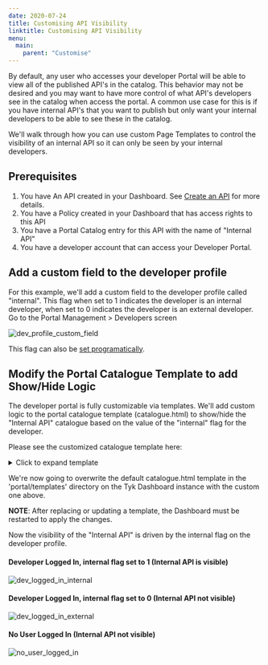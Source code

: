 ```yaml
---
date: 2020-07-24
title: Customising API Visibility
linktitle: Customising API Visibility
menu:
  main:
    parent: "Customise"
---
```


By default, any user who accesses your developer Portal will be able to view all of the published API's in the catalog. This behavior may not be desired and you may want to have more control of what API's developers see in the catalog when access the portal. A common use case for this is if you have internal API's that you want to publish but only want your internal developers to be able to see these in the catalog.

We'll walk through how you can use custom Page Templates to control the visibility of an internal API so it can only be seen by your internal developers.

## Prerequisites
1. You have An API created in your Dashboard. See [Create an API](/try-out-tyk/tutorials/create-api/) for more details.
2. You have a Policy created in your Dashboard that has access rights to this API
3. You have a Portal Catalog entry for this API with the name of "Internal API"
4. You have a developer account that can access your Developer Portal.


## Add a custom field to the developer profile

For this example, we'll add a custom field to the developer profile called "internal". This flag when set to 1 indicates the developer is an internal developer, when set to 0 indicates the developer is an external developer.
Go to the Portal Management > Developers screen

![dev_profile_custom_field](/img/dashboard/portal-management/dev_profile_custom_field.jpg)


This flag can also be [set programatically](https://tyk.io/docs/tyk-developer-portal/customise/custom-developer-portal/#updating-a-developer-example-adding-custom-fields).


## Modify the Portal Catalogue Template to add Show/Hide Logic

The developer portal is fully customizable via templates. We'll add custom logic to the portal catalogue template (catalogue.html) to show/hide the "Internal API" catalogue based on the value of the "internal" flag for the developer.  

Please see the customized catalogue template ​​here​: 

<details>
<summary>Click to expand template</summary>

```text
{{ define "cataloguePage" }} {{ $org_id := .OrgId}} 
{{ template "header" .}}
{{ $page := .}}
<body>

	{{ template "navigation" . }}

	<div>

		<!-- Main content here -->

		<div class="container" style="margin-top:80px;">
		
		<div class="row">
		
			<h1>API Catalogue</h1>
		</div>
			
			<div class="row">

			{{ if .Data.APIS }}
				{{if .UserData.Fields}}
					{{$internal := index .UserData.Fields "internal"}}
					{{ range $index, $apiDetail := .Data.APIS}}
						{{ if $apiDetail.Show }}
							{{if (and (eq $apiDetail.Name "Internal API") (eq $internal "0") )}}
									<p>Internal Catalogue cannot be shown to external developer. {{ printf "(catalogue name: %#v)" $apiDetail.Name }} </p>

							{{else}}
								<div class="col-md-4">
					<h2>{{$apiDetail.Name}}</h2>
					<p>{{$apiDetail.LongDescription | markDown}}</p>

					{{ if $apiDetail.Documentation }}


					<a href="{{ $page.PortalRoot }}apis/{{$apiDetail.Documentation}}/documentation/" class="btn btn-info catalogue">

				
	    				<span class="glyphicon glyphicon-book" aria-hidden="true"></span>&nbsp; View documentation 	
	    			</a>
					<br/>

					{{ end }}

					{{if eq $apiDetail.Version "" }}
					{{if eq $apiDetail.IsKeyless false}}

					<a href="{{ $page.PortalRoot }}member/apis/{{$apiDetail.APIID}}/request" class="btn btn-success catalogue">

						<span class="glyphicon glyphicon-ok-sign" aria-hidden="true"></span>&nbsp; Request an API key
					</a>
					{{ end }}
					{{ else }}
					{{if eq $apiDetail.IsKeyless false}}
    				<a href="{{ $page.PortalRoot }}member/policies/{{$apiDetail.PolicyID}}/request" class="btn btn-success catalogue">
    					<span class="glyphicon glyphicon-ok-sign" aria-hidden="true"></span>&nbsp; Request an API key
    				</a>
					{{ end }}
					{{ end }}
				</div>
							{{ end }}
						{{ end }}
					{{ end }}
				{{ else }}
					{{ range $index, $apiDetail := .Data.APIS}}
						{{ if $apiDetail.Show }}
							{{if (ne $apiDetail.Name "Internal API") }}
								<div class="col-md-4">
									<h2>{{$apiDetail.Name}}</h2>
									<p>{{$apiDetail.LongDescription | markDown}}</p>

									{{ if $apiDetail.Documentation }}


									<a href="{{ $page.PortalRoot }}apis/{{$apiDetail.Documentation}}/documentation/" class="btn btn-info catalogue">


										<span class="glyphicon glyphicon-book" aria-hidden="true"></span>&nbsp; View documentation
									</a>
									<br/>

									{{ end }}

									{{if eq $apiDetail.Version "" }}
									{{if eq $apiDetail.IsKeyless false}}

									<a href="{{ $page.PortalRoot }}member/apis/{{$apiDetail.APIID}}/request" class="btn btn-success catalogue">

										<span class="glyphicon glyphicon-ok-sign" aria-hidden="true"></span>&nbsp; Request an API key
									</a>
									{{ end }}
									{{ else }}
									{{if eq $apiDetail.IsKeyless false}}
									<a href="{{ $page.PortalRoot }}member/policies/{{$apiDetail.PolicyID}}/request" class="btn btn-success catalogue">
										<span class="glyphicon glyphicon-ok-sign" aria-hidden="true"></span>&nbsp; Request an API key
									</a>
									{{ end }}
									{{ end }}
								</div>
							{{end}}
						{{end}}
					{{end}}
				{{ end }}
			{{ else }}
				<div class="row">
				<p>
					<em>It looks like there are no APIs in the Catalogue.</em>
				</p>
				</div>
			{{ end }}
		</div>
	</div>
	{{ template "footer" .}}
	</div>
	<!-- /container -->
	{{ template "scripts" .}}
</body>
</html>
{{ end }}
```
</details>

We're now going to overwrite the default catalogue.html template in the 'portal/templates' directory on the Tyk Dashboard instance with the custom one above.

**NOTE**: After replacing or updating a template, the Dashboard must be restarted to apply the changes.

Now the visibility of the "Internal API" is driven by the internal flag on the developer profile.


#### Developer Logged In, internal flag set to 1 (Internal API is visible)
![dev_logged_in_internal](/img/dashboard/portal-management/dev_logged_in_internal.jpg)

#### Developer Logged In, internal flag set to 0 (Internal API not visible)
![dev_logged_in_external](/img/dashboard/portal-management/dev_logged_in_external.jpg)

#### No User Logged In (Internal API not visible)
![no_user_logged_in](/img/dashboard/portal-management/no_user_logged_in.jpg)
